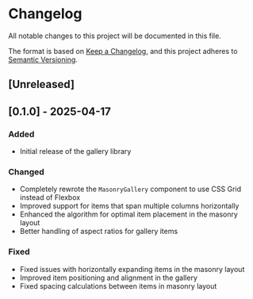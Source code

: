 # Changelog

All notable changes to this project will be documented in this file.

The format is based on [Keep a Changelog](https://keepachangelog.com/en/1.0.0/),
and this project adheres to [Semantic Versioning](https://semver.org/spec/v2.0.0.html).

## [Unreleased]

## [0.1.0] - 2025-04-17

### Added
- Initial release of the gallery library

### Changed
- Completely rewrote the `MasonryGallery` component to use CSS Grid instead of Flexbox
- Improved support for items that span multiple columns horizontally
- Enhanced the algorithm for optimal item placement in the masonry layout
- Better handling of aspect ratios for gallery items

### Fixed
- Fixed issues with horizontally expanding items in the masonry layout
- Improved item positioning and alignment in the gallery
- Fixed spacing calculations between items in masonry layout 
